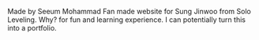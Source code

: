 Made by Seeum Mohammad
Fan made website for Sung Jinwoo from Solo Leveling.
Why? for fun and learning experience.
I can potentially turn this into a portfolio.
